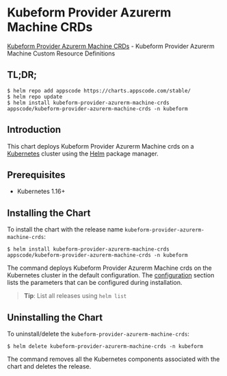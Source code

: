 # Kubeform Provider Azurerm Machine CRDs

[Kubeform Provider Azurerm Machine CRDs](https://github.com/kubeform) - Kubeform Provider Azurerm Machine Custom Resource Definitions

## TL;DR;

```console
$ helm repo add appscode https://charts.appscode.com/stable/
$ helm repo update
$ helm install kubeform-provider-azurerm-machine-crds appscode/kubeform-provider-azurerm-machine-crds -n kubeform
```

## Introduction

This chart deploys Kubeform Provider Azurerm Machine crds on a [Kubernetes](http://kubernetes.io) cluster using the [Helm](https://helm.sh) package manager.

## Prerequisites

- Kubernetes 1.16+

## Installing the Chart

To install the chart with the release name `kubeform-provider-azurerm-machine-crds`:

```console
$ helm install kubeform-provider-azurerm-machine-crds appscode/kubeform-provider-azurerm-machine-crds -n kubeform
```

The command deploys Kubeform Provider Azurerm Machine crds on the Kubernetes cluster in the default configuration. The [configuration](#configuration) section lists the parameters that can be configured during installation.

> **Tip**: List all releases using `helm list`

## Uninstalling the Chart

To uninstall/delete the `kubeform-provider-azurerm-machine-crds`:

```console
$ helm delete kubeform-provider-azurerm-machine-crds -n kubeform
```

The command removes all the Kubernetes components associated with the chart and deletes the release.



